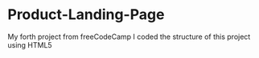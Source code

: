 # Product-Landing-Page
My forth project from freeCodeCamp
I coded the structure of this project using HTML5
